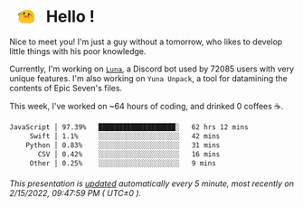 <h1>   <img src="./spoink.gif" style="vertical-align:middle;" width="30px">   Hello ! </h1>

Nice to meet you! I'm just a guy without a tomorrow, who likes to develop little things with his poor knowledge.

Currently, I'm working on <a href='https://github.com/Asgarrrr/Luna'>`Luna`</a>, a Discord bot used by 72085 users with very unique features. I'm also working on `Yuna Unpack`, a tool for datamining the contents of Epic Seven's files.

This week, I've worked on ~64 hours of coding, and drinked 0 coffees ☕.

```
JavaScript │ 97.39%   ███████████████████░   62 hrs 12 mins
     Swift │ 1.1%     ░░░░░░░░░░░░░░░░░░░░   42 mins
    Python │ 0.83%    ░░░░░░░░░░░░░░░░░░░░   31 mins
       CSV │ 0.42%    ░░░░░░░░░░░░░░░░░░░░   16 mins
     Other │ 0.25%    ░░░░░░░░░░░░░░░░░░░░   9 mins
```

###### This presentation is [updated](https://github.com/Asgarrrr) automatically every 5 minute, most recently on 2/15/2022, 09:47:59 PM ( UTC±0 ).